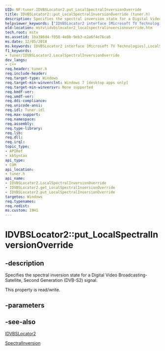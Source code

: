 ```yaml
---
UID: NF:tuner.IDVBSLocator2.put_LocalSpectralInversionOverride
title: IDVBSLocator2::put_LocalSpectralInversionOverride (tuner.h)
description: Specifies the spectral inversion state for a Digital Video Broadcasting-Satellite, Second Generation (DVB-S2) signal.
helpviewer_keywords: ["IDVBSLocator2 interface [Microsoft TV Technologies]","LocalSpectralInversionOverride property","IDVBSLocator2.LocalSpectralInversionOverride","IDVBSLocator2.put_LocalSpectralInversionOverride","IDVBSLocator2::LocalSpectralInversionOverride","IDVBSLocator2::get_LocalSpectralInversionOverride","IDVBSLocator2::put_LocalSpectralInversionOverride","LocalSpectralInversionOverride property [Microsoft TV Technologies]","LocalSpectralInversionOverride property [Microsoft TV Technologies]","IDVBSLocator2 interface","mstv.idvbslocator2_localspectralinversionoverride","put_LocalSpectralInversionOverride","tuner/IDVBSLocator2::LocalSpectralInversionOverride","tuner/IDVBSLocator2::get_LocalSpectralInversionOverride","tuner/IDVBSLocator2::put_LocalSpectralInversionOverride"]
old-location: mstv\idvbslocator2_localspectralinversionoverride.htm
tech.root: mstv
ms.assetid: 1ba386d4-f058-4e8b-9eb3-e2a6f4e76ca6
ms.date: 12/05/2018
ms.keywords: IDVBSLocator2 interface [Microsoft TV Technologies],LocalSpectralInversionOverride property, IDVBSLocator2.LocalSpectralInversionOverride, IDVBSLocator2.put_LocalSpectralInversionOverride, IDVBSLocator2::LocalSpectralInversionOverride, IDVBSLocator2::get_LocalSpectralInversionOverride, IDVBSLocator2::put_LocalSpectralInversionOverride, LocalSpectralInversionOverride property [Microsoft TV Technologies], LocalSpectralInversionOverride property [Microsoft TV Technologies],IDVBSLocator2 interface, mstv.idvbslocator2_localspectralinversionoverride, put_LocalSpectralInversionOverride, tuner/IDVBSLocator2::LocalSpectralInversionOverride, tuner/IDVBSLocator2::get_LocalSpectralInversionOverride, tuner/IDVBSLocator2::put_LocalSpectralInversionOverride
f1_keywords:
- tuner/IDVBSLocator2.LocalSpectralInversionOverride
dev_langs:
- c++
req.header: tuner.h
req.include-header: 
req.target-type: Windows
req.target-min-winverclnt: Windows 7 [desktop apps only]
req.target-min-winversvr: None supported
req.kmdf-ver: 
req.umdf-ver: 
req.ddi-compliance: 
req.unicode-ansi: 
req.idl: Tuner.idl
req.max-support: 
req.namespace: 
req.assembly: 
req.type-library: 
req.lib: 
req.dll: 
req.irql: 
topic_type:
- APIRef
- kbSyntax
api_type:
- COM
api_location:
- tuner.h
api_name:
- IDVBSLocator2.LocalSpectralInversionOverride
- IDVBSLocator2.get_LocalSpectralInversionOverride
- IDVBSLocator2.put_LocalSpectralInversionOverride
targetos: Windows
req.typenames: 
req.redist: 
ms.custom: 19H1
---
```


# IDVBSLocator2::put_LocalSpectralInversionOverride


## -description


Specifies the spectral inversion state for a Digital Video Broadcasting-Satellite, Second Generation (DVB-S2) signal.
    

This property is read/write.


## -parameters


## -see-also




<a href="https://docs.microsoft.com/previous-versions/windows/desktop/api/tuner/nn-tuner-idvbslocator2">IDVBSLocator2</a>



<a href="https://docs.microsoft.com/previous-versions/windows/desktop/mstv/spectralinversion">SpectralInversion</a>
 

 

